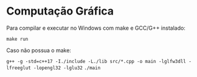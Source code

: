 # Computação Gráfica


Para compilar e executar no Windows com make e GCC/G++ instalado:

`make run`

Caso não possua o make: 

`g++ -g -std=c++17 -I./include -L./lib src/*.cpp -o main -lglfw3dll -lfreeglut -lopengl32 -lglu32`
`./main`
